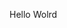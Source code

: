 Hello Wolrd

































































































































































































































































































































































































































































































































































































































































































































































































































































































































































































































































































































































































































































































































































































































































































































































































































































































































































































































































































































































































































































































































































































































































































































































































































































































































































































































































































































































































































































































































































































































































































































































































































































































































